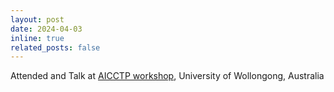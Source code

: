 ```yaml
---
layout: post
date: 2024-04-03
inline: true
related_posts: false
---
```


Attended and Talk at <a href="https://x.com/Wsusilo/status/1775768358568550566">AICCTP workshop</a>, University of Wollongong, Australia
